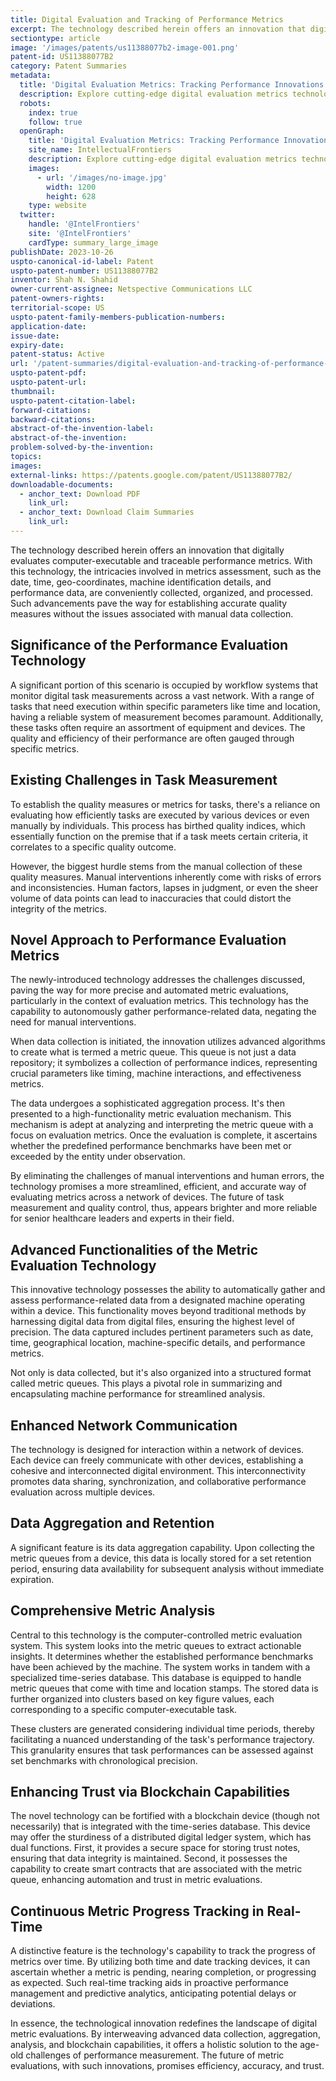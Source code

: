 ```yaml
---
title: Digital Evaluation and Tracking of Performance Metrics
excerpt: The technology described herein offers an innovation that digitally evaluates computer-executable and traceable performance metrics.
sectiontype: article
image: '/images/patents/us11388077b2-image-001.png'
patent-id: US11388077B2
category: Patent Summaries
metadata:
  title: 'Digital Evaluation Metrics: Tracking Performance Innovations'
  description: Explore cutting-edge digital evaluation metrics technology for accurate performance tracking. Enhance quality measures with automated assessment. Learn more.
  robots:
    index: true
    follow: true
  openGraph:
    title: 'Digital Evaluation Metrics: Tracking Performance Innovations | IntellectualFrontiers'
    site_name: IntellectualFrontiers
    description: Explore cutting-edge digital evaluation metrics technology for accurate performance tracking. Enhance quality measures with automated assessment. Learn more.
    images:
      - url: '/images/no-image.jpg'
        width: 1200
        height: 628
    type: website
  twitter:
    handle: '@IntelFrontiers'
    site: '@IntelFrontiers'
    cardType: summary_large_image
publishDate: 2023-10-26
uspto-canonical-id-label: Patent
uspto-patent-number: US11388077B2
inventor: Shah N. Shahid
owner-current-assignee: Netspective Communications LLC
patent-owners-rights:
territorial-scope: US
uspto-patent-family-members-publication-numbers:
application-date:
issue-date:
expiry-date:
patent-status: Active
url: '/patent-summaries/digital-evaluation-and-tracking-of-performance-metrics'
uspto-patent-pdf:
uspto-patent-url:
thumbnail:
uspto-patent-citation-label:
forward-citations:
backward-citations:
abstract-of-the-invention-label:
abstract-of-the-invention:
problem-solved-by-the-invention:
topics:
images:
external-links: https://patents.google.com/patent/US11388077B2/
downloadable-documents:
  - anchor_text: Download PDF
    link_url:
  - anchor_text: Download Claim Summaries
    link_url:
---
```


The technology described herein offers an innovation that digitally evaluates computer-executable and traceable performance metrics. With this technology, the intricacies involved in metrics assessment, such as the date, time, geo-coordinates, machine identification details, and performance data, are conveniently collected, organized, and processed. Such advancements pave the way for establishing accurate quality measures without the issues associated with manual data collection.

## Significance of the Performance Evaluation Technology

A significant portion of this scenario is occupied by workflow systems that monitor digital task measurements across a vast network. With a range of tasks that need execution within specific parameters like time and location, having a reliable system of measurement becomes paramount. Additionally, these tasks often require an assortment of equipment and devices. The quality and efficiency of their performance are often gauged through specific metrics.

## Existing Challenges in Task Measurement

To establish the quality measures or metrics for tasks, there's a reliance on evaluating how efficiently tasks are executed by various devices or even manually by individuals. This process has birthed quality indices, which essentially function on the premise that if a task meets certain criteria, it correlates to a specific quality outcome.

However, the biggest hurdle stems from the manual collection of these quality measures. Manual interventions inherently come with risks of errors and inconsistencies. Human factors, lapses in judgment, or even the sheer volume of data points can lead to inaccuracies that could distort the integrity of the metrics.

## Novel Approach to Performance Evaluation Metrics

The newly-introduced technology addresses the challenges discussed, paving the way for more precise and automated metric evaluations, particularly in the context of evaluation metrics. This technology has the capability to autonomously gather performance-related data, negating the need for manual interventions.

When data collection is initiated, the innovation utilizes advanced algorithms to create what is termed a metric queue. This queue is not just a data repository; it symbolizes a collection of performance indices, representing crucial parameters like timing, machine interactions, and effectiveness metrics.

The data undergoes a sophisticated aggregation process. It's then presented to a high-functionality metric evaluation mechanism. This mechanism is adept at analyzing and interpreting the metric queue with a focus on evaluation metrics. Once the evaluation is complete, it ascertains whether the predefined performance benchmarks have been met or exceeded by the entity under observation.

By eliminating the challenges of manual interventions and human errors, the technology promises a more streamlined, efficient, and accurate way of evaluating metrics across a network of devices. The future of task measurement and quality control, thus, appears brighter and more reliable for senior healthcare leaders and experts in their field.

## Advanced Functionalities of the Metric Evaluation Technology

This innovative technology possesses the ability to automatically gather and assess performance-related data from a designated machine operating within a device. This functionality moves beyond traditional methods by harnessing digital data from digital files, ensuring the highest level of precision. The data captured includes pertinent parameters such as date, time, geographical location, machine-specific details, and performance metrics.

Not only is data collected, but it's also organized into a structured format called metric queues. This plays a pivotal role in summarizing and encapsulating machine performance for streamlined analysis.

## Enhanced Network Communication

The technology is designed for interaction within a network of devices. Each device can freely communicate with other devices, establishing a cohesive and interconnected digital environment. This interconnectivity promotes data sharing, synchronization, and collaborative performance evaluation across multiple devices.

## Data Aggregation and Retention

A significant feature is its data aggregation capability. Upon collecting the metric queues from a device, this data is locally stored for a set retention period, ensuring data availability for subsequent analysis without immediate expiration.

## Comprehensive Metric Analysis

Central to this technology is the computer-controlled metric evaluation system. This system looks into the metric queues to extract actionable insights. It determines whether the established performance benchmarks have been achieved by the machine. The system works in tandem with a specialized time-series database. This database is equipped to handle metric queues that come with time and location stamps. The stored data is further organized into clusters based on key figure values, each corresponding to a specific computer-executable task.

These clusters are generated considering individual time periods, thereby facilitating a nuanced understanding of the task's performance trajectory. This granularity ensures that task performances can be assessed against set benchmarks with chronological precision.

## Enhancing Trust via Blockchain Capabilities

The novel technology can be fortified with a blockchain device (though not necessarily) that is integrated with the time-series database. This device may offer the sturdiness of a distributed digital ledger system, which has dual functions. First, it provides a secure space for storing trust notes, ensuring that data integrity is maintained. Second, it possesses the capability to create smart contracts that are associated with the metric queue, enhancing automation and trust in metric evaluations.

## Continuous Metric Progress Tracking in Real-Time

A distinctive feature is the technology's capability to track the progress of metrics over time. By utilizing both time and date tracking devices, it can ascertain whether a metric is pending, nearing completion, or progressing as expected. Such real-time tracking aids in proactive performance management and predictive analytics, anticipating potential delays or deviations.

In essence, the technological innovation redefines the landscape of digital metric evaluations. By interweaving advanced data collection, aggregation, analysis, and blockchain capabilities, it offers a holistic solution to the age-old challenges of performance measurement. The future of metric evaluations, with such innovations, promises efficiency, accuracy, and trust.

